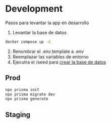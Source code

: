 # Development

Pasos para levantar la app en desarrollo

1. Levantar la base de datos

```bash
docker compose up -d
```

2. Renombrar el .env.template a .env
3. Reemplazar las variables de entorno
4. Ejecutra el /seed para [crear la base de datos](localhost:3000/api/seed)

## Prod

```bash
npx prisma init
npx prisma migrate dev
npx prisma generate
```

## Staging
